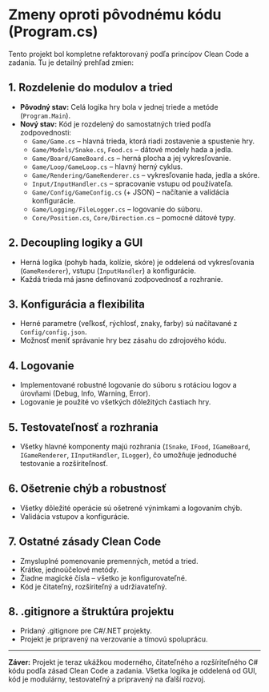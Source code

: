 # Zmeny oproti pôvodnému kódu (Program.cs)

Tento projekt bol kompletne refaktorovaný podľa princípov Clean Code a zadania. Tu je detailný prehľad zmien:

## 1. Rozdelenie do modulov a tried
- **Pôvodný stav:** Celá logika hry bola v jednej triede a metóde (`Program.Main`).
- **Nový stav:** Kód je rozdelený do samostatných tried podľa zodpovednosti:
  - `Game/Game.cs` – hlavná trieda, ktorá riadi zostavenie a spustenie hry.
  - `Game/Models/Snake.cs`, `Food.cs` – dátové modely hada a jedla.
  - `Game/Board/GameBoard.cs` – herná plocha a jej vykresľovanie.
  - `Game/Loop/GameLoop.cs` – hlavný herný cyklus.
  - `Game/Rendering/GameRenderer.cs` – vykresľovanie hada, jedla a skóre.
  - `Input/InputHandler.cs` – spracovanie vstupu od používateľa.
  - `Game/Config/GameConfig.cs` (+ JSON) – načítanie a validácia konfigurácie.
  - `Game/Logging/FileLogger.cs` – logovanie do súboru.
  - `Core/Position.cs`, `Core/Direction.cs` – pomocné dátové typy.

## 2. Decoupling logiky a GUI
- Herná logika (pohyb hada, kolízie, skóre) je oddelená od vykresľovania (`GameRenderer`), vstupu (`InputHandler`) a konfigurácie.
- Každá trieda má jasne definovanú zodpovednosť a rozhranie.

## 3. Konfigurácia a flexibilita
- Herné parametre (veľkosť, rýchlosť, znaky, farby) sú načítavané z `Config/config.json`.
- Možnosť meniť správanie hry bez zásahu do zdrojového kódu.

## 4. Logovanie
- Implementované robustné logovanie do súboru s rotáciou logov a úrovňami (Debug, Info, Warning, Error).
- Logovanie je použité vo všetkých dôležitých častiach hry.

## 5. Testovateľnosť a rozhrania
- Všetky hlavné komponenty majú rozhrania (`ISnake`, `IFood`, `IGameBoard`, `IGameRenderer`, `IInputHandler`, `ILogger`), čo umožňuje jednoduché testovanie a rozšíriteľnosť.

## 6. Ošetrenie chýb a robustnosť
- Všetky dôležité operácie sú ošetrené výnimkami a logovaním chýb.
- Validácia vstupov a konfigurácie.

## 7. Ostatné zásady Clean Code
- Zmysluplné pomenovanie premenných, metód a tried.
- Krátke, jednoúčelové metódy.
- Žiadne magické čísla – všetko je konfigurovateľné.
- Kód je čitateľný, rozšíriteľný a udržiavateľný.

## 8. .gitignore a štruktúra projektu
- Pridaný .gitignore pre C#/.NET projekty.
- Projekt je pripravený na verzovanie a tímovú spoluprácu.

---

**Záver:**
Projekt je teraz ukážkou moderného, čitateľného a rozšíriteľného C# kódu podľa zásad Clean Code a zadania. Všetka logika je oddelená od GUI, kód je modulárny, testovateľný a pripravený na ďalší rozvoj. 